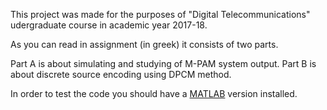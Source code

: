 This project was made for the purposes of "Digital Telecommunications" udergraduate course in academic year 2017-18.


As you can read in assignment (in greek) it consists of two parts.

Part A is about simulating and studying of M-PAM system output.
Part B is about discrete source encoding using DPCM method.

In order to test the code you should have a [MATLAB](http://www.mathworks.com/products/matlab.html) version installed.
